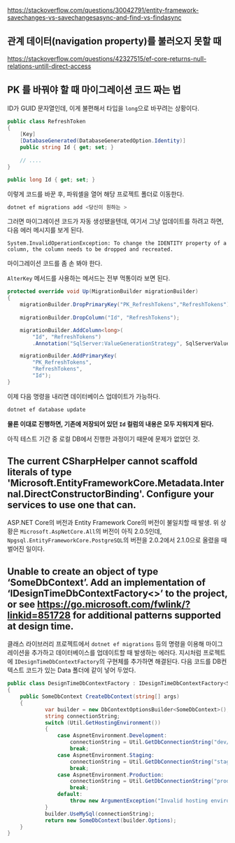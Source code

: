 https://stackoverflow.com/questions/30042791/entity-framework-savechanges-vs-savechangesasync-and-find-vs-findasync





## 관계 데이터(navigation property)를 불러오지 못할 때

https://stackoverflow.com/questions/42327515/ef-core-returns-null-relations-untill-direct-access





## PK 를 바꿔야 할 때 마이그레이션 코드 짜는 법

ID가 GUID 문자열인데,  이게 불편해서 타입을 `long`으로 바꾸려는 상황이다.

```c#
public class RefreshToken
{
    [Key]
    [DatabaseGenerated(DatabaseGeneratedOption.Identity)]
    public string Id { get; set; }
    
    // ....
}
```

```c#
public long Id { get; set; }
```

이렇게 코드를 바꾼 후, 파워셸을 열어 해당 프로젝트 폴더로 이동한다.



```powershell
dotnet ef migrations add <당신이 원하는 >
```



그러면 마이그레이션 코드가 자동 생성됐을텐데,  여기서 그냥 업데이트를 하려고 하면, 다음 에러 메시지를 보게 된다.

```
System.InvalidOperationException: To change the IDENTITY property of a column, the column needs to be dropped and recreated.
```



마이그레이션 코드를 좀 손 봐야 한다.

`AlterKey` 메서드를 사용하는 메서드는 전부 먹통이라 보면 된다.

```c#
protected override void Up(MigrationBuilder migrationBuilder)
{
    migrationBuilder.DropPrimaryKey("PK_RefreshTokens","RefreshTokens");
    
    migrationBuilder.DropColumn("Id", "RefreshTokens");

    migrationBuilder.AddColumn<long>(
        "Id", "RefreshTokens")
        .Annotation("SqlServer:ValueGenerationStrategy", SqlServerValueGenerationStrategy.IdentityColumn);

    migrationBuilder.AddPrimaryKey(
        "PK_RefreshTokens", 
        "RefreshTokens", 
        "Id");
}
```



이제 다음 명령을 내리면 데이터베이스 업데이트가 가능하다.

```powershell
dotnet ef database update
```



**물론 이대로 진행하면, 기존에 저장되어 있던 `Id` 컬럼의 내용은 모두 지워지게 된다.**

아직 테스트 기간 중 로컬 DB에서 진행한 과정이기 때문에 문제가 없었던 것.



## The current CSharpHelper cannot scaffold literals of type 'Microsoft.EntityFrameworkCore.Metadata.Internal.DirectConstructorBinding'. Configure your services to use one that can.

ASP.NET Core의 버전과 Entity Framework Core의 버전이 불일치할 때 발생. 위 상황은 `Microsoft.AspNetCore.All`의 버전이 아직 2.0.5인데, `Npgsql.EntityFrameworkCore.PostgreSQL`의 버전을 2.0.2에서 2.1.0으로 올렸을 때 벌어진 일이다.



## Unable to create an object of type ‘SomeDbContext’. Add an implementation of ‘IDesignTimeDbContextFactory<>’ to the project, or see <https://go.microsoft.com/fwlink/?linkid=851728> for additional patterns supported at design time.

클래스 라이브러리 프로젝트에서 `dotnet ef migrations` 등의 명령을 이용해 마이그레이션을 추가하고 데이터베이스를 업데이트할 때 발생하는 에러다. 지시처럼 프로젝트에 `IDesignTimeDbContextFactory`의 구현체를 추가하면 해결된다. 다음 코드를 DB컨텍스트 코드가 있는 Data 폴더에 같이 넣어 두었다.

```csharp
public class DesignTimeDbContextFactory : IDesignTimeDbContextFactory<SomeDbContext>
{
    public SomeDbContext CreateDbContext(string[] args)
    {
            var builder = new DbContextOptionsBuilder<SomeDbContext>();
            string connectionString;
            switch (Util.GetHostingEnvironment())
            {
                case AspnetEnvironment.Development:
                    connectionString = Util.GetDbConnectionString("dev/Some/MySql");
                    break;
                case AspnetEnvironment.Staging:
                    connectionString = Util.GetDbConnectionString("stage/Some/MySql");
                    break;
                case AspnetEnvironment.Production:
                    connectionString = Util.GetDbConnectionString("prod/Some/MySql");
                    break;
                default:
                    throw new ArgumentException("Invalid hosting enviroment variable");
            }
            builder.UseMySql(connectionString);
            return new SomeDbContext(builder.Options);
    }
}
```

